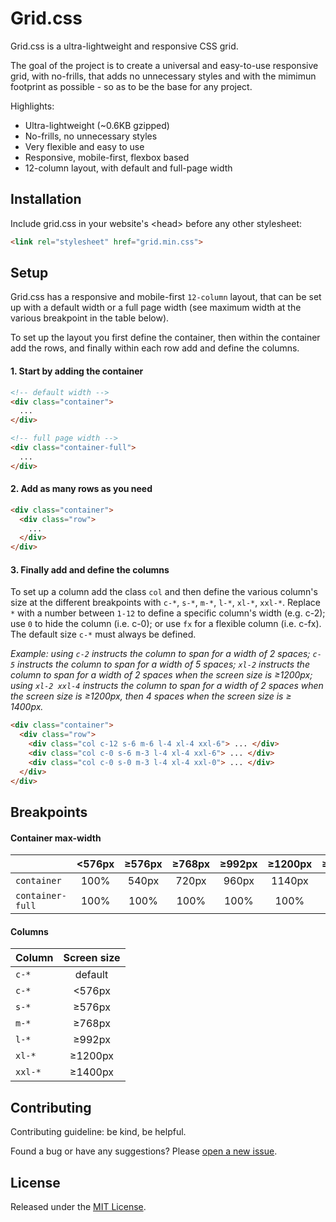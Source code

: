 # Grid.css

Grid.css is a ultra-lightweight and responsive CSS grid.

The goal of the project is to create a universal and easy-to-use responsive grid, with no-frills, that adds no unnecessary styles and with the mimimun footprint as possible - so as to be the base for any project.

Highlights:
- Ultra-lightweight (~0.6KB gzipped)
- No-frills, no unnecessary styles
- Very flexible and easy to use
- Responsive, mobile-first, flexbox based
- 12-column layout, with default and full-page width


## Installation

Include grid.css in your website's &lt;head&gt; before any other stylesheet:

```html
<link rel="stylesheet" href="grid.min.css">
```


## Setup

Grid.css has a responsive and mobile-first `12-column` layout, that can be set up with a default width or a full page width (see maximum width at the various breakpoint in the table below).

To set up the layout you first define the container, then within the container add the rows, and finally within each row add and define the columns.


#### 1. Start by adding the container

```html
<!-- default width -->
<div class="container">
  ...
</div>

<!-- full page width -->
<div class="container-full">
  ...
</div>
```


#### 2. Add as many rows as you need

```html
<div class="container">
  <div class="row">
    ...
  </div>
</div>
```


#### 3. Finally add and define the columns

To set up a column add the class `col` and then define the various column's size at the different breakpoints with `c-*`, `s-*`, `m-*`, `l-*`, `xl-*`, `xxl-*`.
Replace `*` with a number between `1-12` to define a specific column's width (e.g. c-2); use `0` to hide the column (i.e. c-0); or use `fx` for a flexible column (i.e. c-fx). The default size `c-*` must always be defined.

*Example: using `c-2` instructs the column to span for a width of 2 spaces; `c-5` instructs the column to span for a width of 5 spaces; `xl-2` instructs the column to span for a width of 2 spaces when the screen size is ≥1200px; using `xl-2 xxl-4` instructs the column to span for a width of 2 spaces when the screen size is ≥1200px, then 4 spaces when the screen size is ≥ 1400px.*

```html
<div class="container">
  <div class="row">
    <div class="col c-12 s-6 m-6 l-4 xl-4 xxl-6"> ... </div>
    <div class="col c-0 s-6 m-3 l-4 xl-4 xxl-6"> ... </div>
    <div class="col c-0 s-0 m-3 l-4 xl-4 xxl-0"> ... </div>
  </div>
</div>
```


## Breakpoints


#### Container max-width

|                   | <576px   | ≥576px   | ≥768px   | ≥992px   | ≥1200px  | ≥1400px  |
|-------------------|:--------:|:--------:|:--------:|:--------:|:--------:|:--------:|
| `container`       | 100%     | 540px    | 720px    | 960px    | 1140px   | 1320px   |
| `container-full`  | 100%     | 100%     | 100%     | 100%     | 100%     | 100%     |


#### Columns

| Column          | Screen size       |
| --------------- | :---------------: |
| `c-*`           | default           |
| `c-*`           | <576px            |
| `s-*`           | ≥576px            |
| `m-*`           | ≥768px            |
| `l-*`           | ≥992px            |
| `xl-*`          | ≥1200px           |
| `xxl-*`         | ≥1400px           |


## Contributing

Contributing guideline: be kind, be helpful.

Found a bug or have any suggestions? Please [open a new issue](https://github.com/smrlo/grid.css/issues).


## License

Released under the [MIT License](https://github.com/smrlo/grid.css/blob/main/LICENSE).